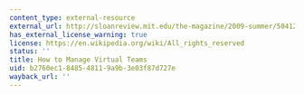 ```yaml
---
content_type: external-resource
external_url: http://sloanreview.mit.edu/the-magazine/2009-summer/50412/how-to-manage-virtual-teams/
has_external_license_warning: true
license: https://en.wikipedia.org/wiki/All_rights_reserved
status: ''
title: How to Manage Virtual Teams
uid: b2760ec1-8485-4811-9a9b-3e03f87d727e
wayback_url: ''
---
```

